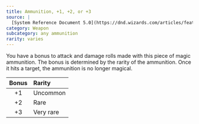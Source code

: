 ```yaml
---
title: Ammunition, +1, +2, or +3
source: |
  [System Reference Document 5.0](https://dnd.wizards.com/articles/features/systems-reference-document-srd)
category: Weapon
subcategory: any ammunition
rarity: varies
---
```


You have a bonus to attack and damage rolls made with this piece of magic ammunition. The bonus is determined by the rarity of the ammunition. Once it hits a target, the ammunition is no longer magical.

| Bonus | Rarity    |
|:-----:|:----------|
|  +1   | Uncommon  |
|  +2   | Rare      |
|  +3   | Very rare |
